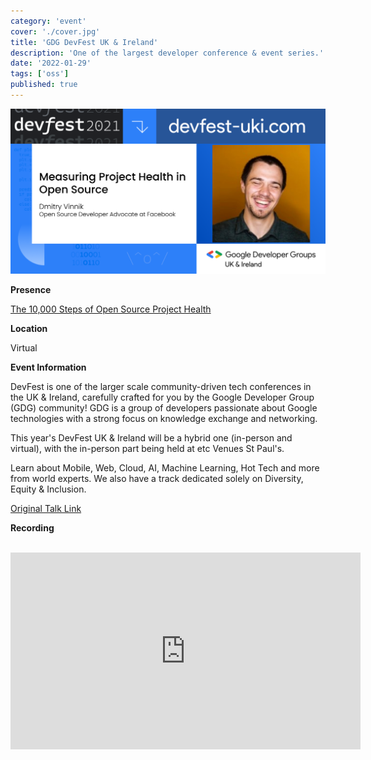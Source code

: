 ```yaml
---
category: 'event'
cover: './cover.jpg'
title: 'GDG DevFest UK & Ireland'
description: 'One of the largest developer conference & event series.'
date: '2022-01-29'
tags: ['oss']
published: true
---
```

![cover](./cover.jpg)

**Presence**

[The 10,000 Steps of Open Source Project Health]()

**Location**

Virtual

**Event Information**

DevFest is one of the larger scale community-driven tech conferences in the UK & Ireland, carefully crafted for you by the Google Developer Group (GDG) community!  GDG is a group of developers passionate about Google technologies with a strong focus on knowledge exchange and networking.

This year's DevFest UK & Ireland will be a hybrid one (in-person and virtual), with the in-person part being held at etc Venues St Paul's.

Learn about Mobile, Web, Cloud, AI, Machine Learning, Hot Tech and more from world experts.  We also have a track dedicated solely on Diversity, Equity & Inclusion.

[Original Talk Link](https://www.devfest-uki.com/)


**Recording**

<br>

<iframe width="560" height="315" src="https://www.youtube.com/embed/it0Zo5QhlQk" title="YouTube video player" frameborder="0" allow="accelerometer; autoplay; clipboard-write; encrypted-media; gyroscope; picture-in-picture" allowfullscreen></iframe>

<br>

